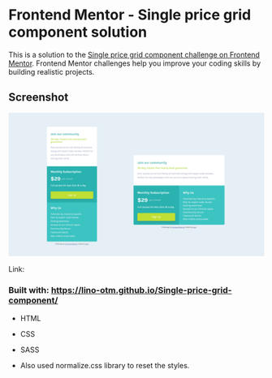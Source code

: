 # Frontend Mentor - Single price grid component solution

This is a solution to the [Single price grid component challenge on Frontend Mentor](https://www.frontendmentor.io/challenges/single-price-grid-component-5ce41129d0ff452fec5abbbc). Frontend Mentor challenges help you improve your coding skills by building realistic projects.

## Screenshot

![](/single-price-grid.jpg)

Link:

### Built with: https://lino-otm.github.io/Single-price-grid-component/

- HTML
- CSS
- SASS

- Also used normalize.css library to reset the styles.

